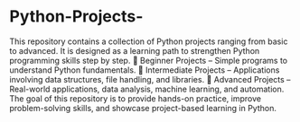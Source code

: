 # Python-Projects-
This repository contains a collection of Python projects ranging from basic to advanced. It is designed as a learning path to strengthen Python programming skills step by step.
🔹 Beginner Projects – Simple programs to understand Python fundamentals.
🔹 Intermediate Projects – Applications involving data structures, file handling, and libraries.
🔹 Advanced Projects – Real-world applications, data analysis, machine learning, and automation.
The goal of this repository is to provide hands-on practice, improve problem-solving skills, and showcase project-based learning in Python.

